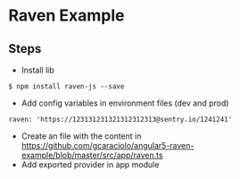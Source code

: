 # Raven Example

## Steps
* Install lib

`
$ npm install raven-js --save
`

* Add config variables in environment files (dev and prod)

`
raven: 'https://123131231321312312313@sentry.io/1241241'
`

* Create an file with the content in https://github.com/gcaraciolo/angular5-raven-example/blob/master/src/app/raven.ts
* Add exported provider in app module
